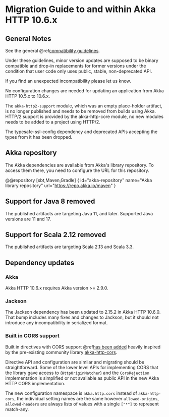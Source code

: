 # Migration Guide to and within Akka HTTP 10.6.x

## General Notes

See the general @ref[compatibility guidelines](../compatibility-guidelines.md).

Under these guidelines, minor version updates are supposed to be binary compatible and drop-in replacements
for former versions under the condition that user code only uses public, stable, non-deprecated API.

If you find an unexpected incompatibility please let us know.

No configuration changes are needed for updating an application from Akka HTTP 10.5.x to 10.6.x.

The `akka-http2-support` module, which was an empty place-holder artifact, is no longer published and needs to be removed
from builds using Akka. HTTP/2 support is provided by the akka-http-core module, no new modules needs to be added to a project
using HTTP/2.

The typesafe-ssl-config dependency and deprecated APIs accepting the types from it has been dropped. 

## Akka repository

The Akka dependencies are available from Akka's library repository. To access them there, you need to configure the URL for this repository.

@@repository [sbt,Maven,Gradle] {
id="akka-repository"
name="Akka library repository"
url="https://repo.akka.io/maven"
}

## Support for Java 8 removed

The published artifacts are targeting Java 11, and later. Supported Java versions are 11 and 17.

## Support for Scala 2.12 removed

The published artifacts are targeting Scala 2.13 and Scala 3.3.

## Dependency updates

### Akka

Akka HTTP 10.6.x requires Akka version >= 2.9.0.

### Jackson

The Jackson dependency has been updated to 2.15.2 in Akka HTTP 10.6.0. That bump includes many fixes and changes to
Jackson, but it should not introduce any incompatibility in serialized format.

### Built in CORS support

Built in directives with CORS support @ref[has been added](../routing-dsl/directives/cors-directives/cors.md) heavily inspired
by the pre-existing community library [akka-http-cors](https://github.com/lomigmegard/akka-http-cors).

Directive API and configuration are similar and migrating should be straightforward. Some of the lower level APIs for implementing
CORS that the library gave access to (`HttpOriginMatcher`) and the `CorsRejection` implementation 
is simplified or not available as public API in the new Akka HTTP CORS implementation.

The new configuration namespace is `akka.http.cors` instead of `akka-http-cors`, the individual setting names are the same
however `allowed-origins`, `allowed-headers` are always lists of values with a single `["*"]` to represent match-any.